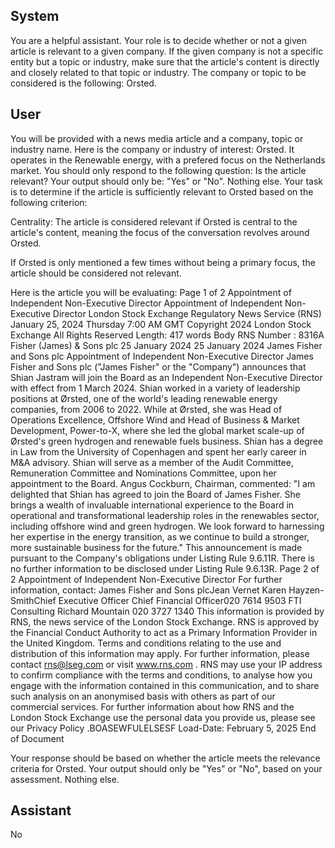 ## System

You are a helpful assistant. Your role is to decide whether or not a given article is relevant to a given company. If the given company is not a specific entity but a topic or industry, make sure that the article's content is directly and closely related to that topic or industry. The company or topic to be considered is the following: Orsted.

## User


You will be provided with a news media article and a company, topic or industry name. Here is the company or industry of interest: Orsted. It operates in the Renewable energy, with a prefered focus on the Netherlands market. You should only respond to the following question: Is the article relevant? Your output should only be: "Yes" or "No". Nothing else. Your task is to determine if the article is sufficiently relevant to Orsted based on the following criterion:

Centrality: The article is considered relevant if Orsted is central to the article's content, meaning the focus of the conversation revolves around Orsted.

If Orsted is only mentioned a few times without being a primary focus, the article should be considered not relevant.

Here is the article you will be evaluating: Page 1 of 2
Appointment of Independent Non-Executive Director
Appointment of Independent Non-Executive Director
London Stock Exchange Regulatory News Service (RNS)
January 25, 2024 Thursday 7:00 AM GMT
Copyright 2024 London Stock Exchange All Rights Reserved
Length: 417 words
Body
RNS Number : 8316A Fisher (James) & Sons plc 25 January 2024
25 January 2024
James Fisher and Sons plc
Appointment of Independent Non-Executive Director
James Fisher and Sons plc ("James Fisher" or the "Company") announces that Shian Jastram will join the Board as 
an Independent Non-Executive Director with effect from 1 March 2024.
Shian worked in a variety of leadership positions at Ørsted, one of the world's leading renewable energy 
companies, from 2006 to 2022. While at Ørsted, she was Head of Operations Excellence, Offshore Wind and Head 
of Business & Market Development, Power-to-X, where she led the global market scale-up of Ørsted's green 
hydrogen and renewable fuels business. Shian has a degree in Law from the University of Copenhagen and spent 
her early career in M&A advisory.
Shian will serve as a member of the Audit Committee, Remuneration Committee and Nominations Committee, upon 
her appointment to the Board.
Angus Cockburn, Chairman, commented:
"I am delighted that Shian has agreed to join the Board of James Fisher. She brings a wealth of invaluable 
international experience to the Board in operational and transformational leadership roles in the renewables sector, 
including offshore wind and green hydrogen. We look forward to harnessing her expertise in the energy transition, 
as we continue to build a stronger, more sustainable business for the future."
This announcement is made pursuant to the Company's obligations under Listing Rule 9.6.11R. There is no further 
information to be disclosed under Listing Rule 9.6.13R.
Page 2 of 2
Appointment of Independent Non-Executive Director
For further information, contact:
James Fisher and Sons 
plcJean Vernet Karen 
Hayzen-SmithChief Executive Officer Chief 
Financial Officer020 7614 9503
FTI Consulting Richard Mountain 020 3727 1340
This information is provided by RNS, the news service of the London Stock Exchange. RNS is approved by the 
Financial Conduct Authority to act as a Primary Information Provider in the United Kingdom. Terms and conditions 
relating to the use and distribution of this information may apply. For further information, please contact
rns@lseg.com
or visit
www.rns.com
.
RNS may use your IP address to confirm compliance with the terms and conditions, to analyse how you engage 
with the information contained in this communication, and to share such analysis on an anonymised basis with 
others as part of our commercial services. For further information about how RNS and the London Stock Exchange 
use the personal data you provide us, please see our
Privacy Policy
.BOASEWFULELSESF
Load-Date: February 5, 2025
End of Document

Your response should be based on whether the article meets the relevance criteria for Orsted.
Your output should only be "Yes" or "No", based on your assessment. Nothing else.
            

## Assistant

No

